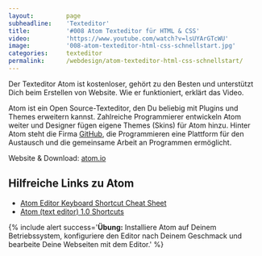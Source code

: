 ```yaml
---
layout:         page
subheadline:    'Texteditor'
title:          '#008 Atom Texteditor für HTML & CSS'
video:          'https://www.youtube.com/watch?v=lsUYArGTcWU'
image:          '008-atom-texteditor-html-css-schnellstart.jpg'
categories:     texteditor
permalink:      /webdesign/atom-texteditor-html-css-schnellstart/
---
```

Der Texteditor Atom  ist kostenloser, gehört zu den Besten und unterstützt Dich beim Erstellen von Website. Wie er funktioniert, erklärt das Video.
<!--more-->

Atom ist ein Open Source-Texteditor, den Du beliebig mit Plugins und Themes  erweitern kannst. Zahlreiche Programmierer entwickeln Atom weiter und Designer fügen eigene Themes (Skins) für Atom hinzu. Hinter Atom steht die Firma [GitHub](https://github.com/), die Programmieren eine Plattform für den Austausch und die gemeinsame Arbeit an Programmen ermöglicht.

Website & Download: [atom.io](https://atom.io/)


## Hilfreiche Links zu Atom

- [Atom Editor Keyboard Shortcut Cheat Sheet](https://bugsnag.com/blog/atom-editor-cheat-sheet)
- [Atom (text editor) 1.0 Shortcuts](http://www.shortcutworld.com/en/linux/Atom-(text-editor)_1.0.html)


{% include alert success='**Übung:** Installiere Atom auf Deinem Betriebssystem, konfiguriere den Editor nach Deinem Geschmack und bearbeite Deine Webseiten mit dem Editor.' %}


